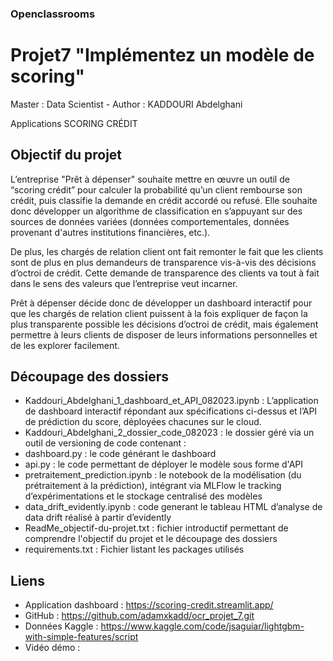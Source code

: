 ### Openclassrooms
# Projet7 "Implémentez un modèle de scoring" 
Master : Data Scientist - 
Author : KADDOURI Abdelghani

Applications SCORING CRÉDIT

Objectif du projet 
--------------------
L’entreprise "Prêt à dépenser" souhaite mettre en œuvre un outil de “scoring crédit” pour calculer la probabilité 
qu’un client rembourse son crédit, puis classifie la demande en crédit accordé ou refusé. 
Elle souhaite donc développer un algorithme de classification en s’appuyant sur des sources de données 
variées (données comportementales, données provenant d'autres institutions financières, etc.).

De plus, les chargés de relation client ont fait remonter le fait que les clients sont de plus en plus demandeurs 
de transparence vis-à-vis des décisions d’octroi de crédit. 
Cette demande de transparence des clients va tout à fait dans le sens des valeurs que l’entreprise veut incarner.

Prêt à dépenser décide donc de développer un dashboard interactif pour que les chargés de relation client 
puissent à la fois expliquer de façon la plus transparente possible les décisions d’octroi de crédit, 
mais également permettre à leurs clients de disposer de leurs informations personnelles et de les explorer facilement. 


Découpage des dossiers
----------------------
- Kaddouri_Abdelghani_1_dashboard_et_API_082023.ipynb : L’application de dashboard interactif répondant aux spécifications ci-dessus et l’API de prédiction du score, déployées chacunes sur le cloud.
- Kaddouri_Abdelghani_2_dossier_code_082023 : le dossier géré via un outil de versioning de code contenant :
- dashboard.py : le code générant le dashboard
- api.py : le code permettant de déployer le modèle sous forme d'API
- pretraitement_prediction.ipynb : le notebook de la modélisation (du prétraitement à la prédiction), intégrant via MLFlow le tracking d’expérimentations et le stockage centralisé des modèles
- data_drift_evidently.ipynb : code generant le tableau HTML d’analyse de data drift réalisé à partir d’evidently
- ReadMe_objectif-du-projet.txt : fichier introductif permettant de comprendre l'objectif du projet et le découpage des dossiers
- requirements.txt : Fichier listant les packages utilisés 


Liens
-----
- Application dashboard : https://scoring-credit.streamlit.app/
- GitHub : https://github.com/adamxkadd/ocr_projet_7.git
- Données Kaggle : https://www.kaggle.com/code/jsaguiar/lightgbm-with-simple-features/script 
- Vidéo démo :

